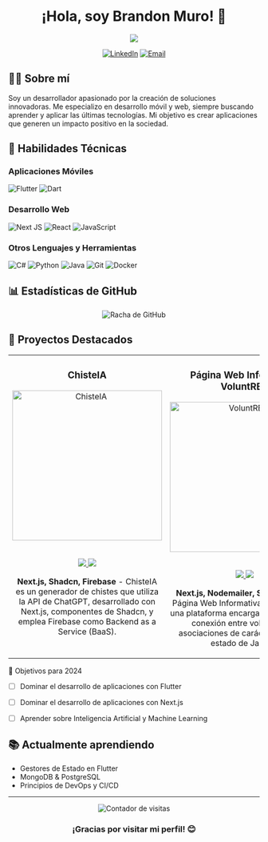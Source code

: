 <h1 align="center">¡Hola, soy Brandon Muro! 👋</h1>

<p align="center">
  <img src="https://readme-typing-svg.herokuapp.com/?lines=Desarrollador+Full+Stack;Entusiasta+de+Flutter+y+Next.js;Siempre+aprendiendo+cosas+nuevas&center=true&width=380&height=45">
</p>

<p align="center">
  <a href="https://www.linkedin.com/in/brandonmuro/"><img src="https://img.shields.io/badge/LinkedIn-0077B5?style=for-the-badge&logo=linkedin&logoColor=white" alt="LinkedIn"></a>
  <a href="mailto:brandonmuro.dev@gmail.com"><img src="https://img.shields.io/badge/Email-D14836?style=for-the-badge&logo=gmail&logoColor=white" alt="Email"></a>
</p>

## 👨‍💻 Sobre mí

Soy un desarrollador apasionado por la creación de soluciones innovadoras. Me especializo en desarrollo móvil y web, siempre buscando aprender y aplicar las últimas tecnologías. Mi objetivo es crear aplicaciones que generen un impacto positivo en la sociedad.

## 🚀 Habilidades Técnicas

### Aplicaciones Móviles
![Flutter](https://img.shields.io/badge/Flutter-%2302569B.svg?style=for-the-badge&logo=Flutter&logoColor=white)
![Dart](https://img.shields.io/badge/dart-%230175C2.svg?style=for-the-badge&logo=dart&logoColor=white)

### Desarrollo Web
![Next JS](https://img.shields.io/badge/Next-black?style=for-the-badge&logo=next.js&logoColor=white)
![React](https://img.shields.io/badge/react-%2320232a.svg?style=for-the-badge&logo=react&logoColor=%2361DAFB)
![JavaScript](https://img.shields.io/badge/javascript-%23323330.svg?style=for-the-badge&logo=javascript&logoColor=%23F7DF1E)

### Otros Lenguajes y Herramientas
![C#](https://img.shields.io/badge/c%23-%23239120.svg?style=for-the-badge&logo=c-sharp&logoColor=white)
![Python](https://img.shields.io/badge/python-3670A0?style=for-the-badge&logo=python&logoColor=ffdd54)
![Java](https://img.shields.io/badge/java-%23ED8B00.svg?style=for-the-badge&logo=openjdk&logoColor=white)
![Git](https://img.shields.io/badge/git-%23F05033.svg?style=for-the-badge&logo=git&logoColor=white)
![Docker](https://img.shields.io/badge/docker-%230db7ed.svg?style=for-the-badge&logo=docker&logoColor=white)

## 📊 Estadísticas de GitHub



<p align="center">
  <img src="https://github-readme-streak-stats.herokuapp.com/?user=MarioB19&theme=radical" alt="Racha de GitHub">
</p>



## 🌟 Proyectos Destacados

<table>
  <tr>
    <td width="50%" valign="top">
      <h3 align="center">ChisteIA</h3>
      <div align="center">
        <a href="https://chisteia.vercel.app/" target="_blank">
          <img src="https://chisteia.vercel.app/logo.jpg" width="300px" height="300px" alt="ChisteIA">
        </a>
        <br><br>
        <p>
          <a href="https://github.com/MarioB19/chisteIA" target="_blank">
            <img src="https://img.shields.io/badge/Código-20232A?style=for-the-badge&logo=github&logoColor=61DAFB">
          </a>
          <a href="https://chisteia.vercel.app/" target="_blank">
            <img src="https://img.shields.io/badge/URL_del_Proyecto-4285F4?style=for-the-badge&logo=google-chrome&logoColor=white">
          </a>
        </p>
        <p><strong>Next.js, Shadcn, Firebase</strong> - ChisteIA es un generador de chistes que utiliza la API de ChatGPT, desarrollado con Next.js, componentes de Shadcn, y emplea Firebase como Backend as a Service (BaaS).</p>
      </div>
    </td>
    <td width="50%" valign="top">
      <h3 align="center">Página Web Informativa VoluntRED</h3>
      <div align="center">
        <a href="https://www.voluntred.com" target="_blank">
          <img src="https://www.voluntred.com/logo.png" width="300px" height="300px" alt="VoluntRED">
        </a>
        <br><br>
        <p>
          <a href="https://github.com/MarioB19/voluntred_web" target="_blank">
            <img src="https://img.shields.io/badge/Código-20232A?style=for-the-badge&logo=github&logoColor=61DAFB">
          </a>
          <a href="https://www.voluntred.com" target="_blank">
            <img src="https://img.shields.io/badge/URL_del_Proyecto-4285F4?style=for-the-badge&logo=google-chrome&logoColor=white">
          </a>
        </p>
        <p><strong>Next.js, Nodemailer, Shadcn, MUI</strong> - Página Web Informativa de VoluntRED, una plataforma encargada de facilitar la conexión entre voluntarios y asociaciones de carácter social del estado de Jalisco.</p>
      </div>
    </td>
  </tr>
</table

## 🎯 Objetivos para 2024

- [ ] Dominar el desarrollo de aplicaciones con Flutter
- [ ] Dominar el desarrollo de aplicaciones con Next.js
- [ ] Aprender sobre Inteligencia Artificial y Machine Learning


## 📚 Actualmente aprendiendo

- Gestores de Estado en Flutter
- MongoDB & PostgreSQL
- Principios de DevOps y CI/CD


---

<p align="center">
  <img src="https://komarev.com/ghpvc/?username=MarioB19&label=Visitas+al+Perfil&color=brightgreen&style=flat" alt="Contador de visitas">
</p>

<h3 align="center">¡Gracias por visitar mi perfil! 😊</h3>
